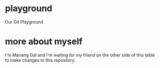 # playground
Our Git Playground

# more about myself
I'm Manang Gal and I'm waiting for my friend on the other side of this table to make changes to this repository.
